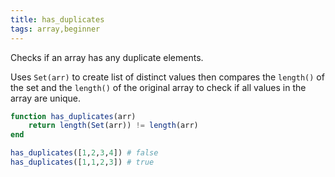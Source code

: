 ```yaml
---
title: has_duplicates
tags: array,beginner
---
```


Checks if an array has any duplicate elements.

Uses ```Set(arr)``` to create list of  distinct values then compares 
the ```length()``` of the set and the ```length()``` of the original array to check
if all values in the array are unique. 
```jl
function has_duplicates(arr)
    return length(Set(arr)) != length(arr)
end
```

```jl
has_duplicates([1,2,3,4]) # false
has_duplicates([1,1,2,3]) # true
```
